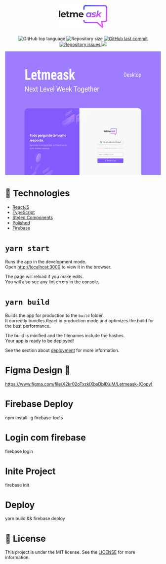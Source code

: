 <h1 align="center">
    <img alt="" src="./.github/logo.png" />
    <br>
</h1>

<p align="center">
  <img alt="GitHub top language" src="https://img.shields.io/github/languages/top/lucianobajr/Leatmeask.svg">

  <img alt="Repository size" src="https://img.shields.io/github/repo-size/lucianobajr/Leatmeask.svg">
  <a href="https://github.com/lucianobajr/Leatmeask/commits/master">
    <img alt="GitHub last commit" src="https://img.shields.io/github/last-commit/lucianobajr/Leatmeask.svg">
  </a>

  <a href="https://github.com/lucianobajr/Leatmeask/issues">
    <img alt="Repository issues" src="https://img.shields.io/github/issues/lucianobajr/Leatmeask.svg">
  </a>

  <img alt=" " src="https://img.shields.io/github/license/lucianobajr/Leatmeask">
<p>

<p align="center">
  <img alt="GitHub top language" src="./.github/capa.png"  height="400px">
<p>

# :rocket: Technologies

- [ReactJS](https://reactjs.org/)
- [TypeScript](https://www.typescriptlang.org/)
- [Styled Components](https://www.styled-components.com/)
- [Polished](https://polished.js.org)
- [Firebase](https://firebase.google.com/)

# `yarn start`

Runs the app in the development mode.\
Open [http://localhost:3000](http://localhost:3000) to view it in the browser.

The page will reload if you make edits.\
You will also see any lint errors in the console.

# `yarn build`

Builds the app for production to the `build` folder.\
It correctly bundles React in production mode and optimizes the build for the best performance.

The build is minified and the filenames include the hashes.\
Your app is ready to be deployed!

See the section about [deployment](https://facebook.github.io/create-react-app/docs/deployment) for more information.

# Figma Design :art:

https://www.figma.com/file/X2kr02oTxzklXbsDbllXuM/Letmeask-(Copy)

# Firebase Deploy

npm install -g firebase-tools

# Login com firebase

firebase login

# Inite Project

firebase init

# Deploy

yarn build && firebase deploy


# :memo: License

This project is under the MIT license. See the [LICENSE](https://github.com/lucianobajr/node-paypal/blob/master/LICENSE) for more information.
